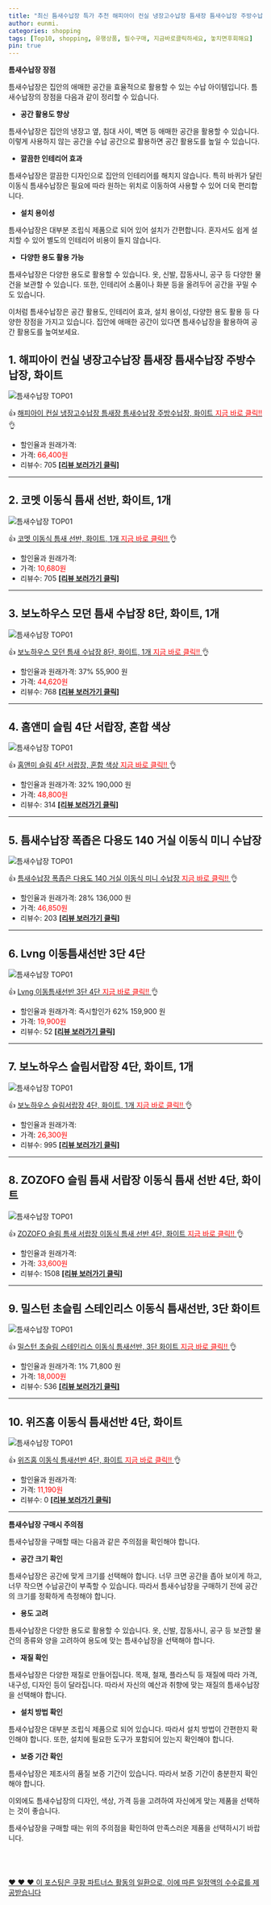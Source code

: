 ```yaml
---
title: "최신 틈새수납장 특가 추천 해피아이 컨실 냉장고수납장 틈새장 틈새수납장 주방수납장, 화이트 비교 장점"
author: eunmi.
categories: shopping
tags: [Top10, shopping, 유행상품, 필수구매, 지금바로클릭하세요, 놓치면후회해요]
pin: true
---
```

**틈새수납장 장점**

틈새수납장은 집안의 애매한 공간을 효율적으로 활용할 수 있는 수납 아이템입니다. 틈새수납장의 장점을 다음과 같이 정리할 수 있습니다.

* **공간 활용도 향상**

틈새수납장은 집안의 냉장고 옆, 침대 사이, 벽면 등 애매한 공간을 활용할 수 있습니다. 이렇게 사용하지 않는 공간을 수납 공간으로 활용하면 공간 활용도를 높일 수 있습니다.

* **깔끔한 인테리어 효과**

틈새수납장은 깔끔한 디자인으로 집안의 인테리어를 해치지 않습니다. 특히 바퀴가 달린 이동식 틈새수납장은 필요에 따라 원하는 위치로 이동하여 사용할 수 있어 더욱 편리합니다.

* **설치 용이성**

틈새수납장은 대부분 조립식 제품으로 되어 있어 설치가 간편합니다. 혼자서도 쉽게 설치할 수 있어 별도의 인테리어 비용이 들지 않습니다.

* **다양한 용도 활용 가능**

틈새수납장은 다양한 용도로 활용할 수 있습니다. 옷, 신발, 잡동사니, 공구 등 다양한 물건을 보관할 수 있습니다. 또한, 인테리어 소품이나 화분 등을 올려두어 공간을 꾸밀 수도 있습니다.

이처럼 틈새수납장은 공간 활용도, 인테리어 효과, 설치 용이성, 다양한 용도 활용 등 다양한 장점을 가지고 있습니다. 집안에 애매한 공간이 있다면 틈새수납장을 활용하여 공간 활용도를 높여보세요.

   

## 1. 해피아이 컨실 냉장고수납장 틈새장 틈새수납장 주방수납장, 화이트

![틈새수납장 TOP01](https://thumbnail6.coupangcdn.com/thumbnails/remote/230x230ex/image/vendor_inventory/0623/4cba120dd9260f3dc5840b4208fa06c7c29f789c2243c71e86c74f293ab8.jpg)


👍 [해피아이 컨실 냉장고수납장 틈새장 틈새수납장 주방수납장, 화이트 <font color=red> 지금 바로 클릭!! </font> ](https://link.coupang.com/re/AFFSDP?lptag=AF3617701&subid=GithubCoopas&pageKey=7338311485&traceid=V0-153&itemId=18854958598&vendorItemId=85984147645) 👌 


- 할인율과 원래가격: 
- 가격: <span style='color:red'>66,400원</span>
- 리뷰수: 705  [**[리뷰 보러가기 클릭]**](https://link.coupang.com/re/AFFSDP?lptag=AF3617701&subid=GithubCoopas&pageKey=7338311485&traceid=V0-153&itemId=18854958598&vendorItemId=85984147645)

---


   

## 2. 코멧 이동식 틈새 선반, 화이트, 1개

![틈새수납장 TOP01](https://thumbnail9.coupangcdn.com/thumbnails/remote/230x230ex/image/retail/images/22428228127926-9c8b1ac3-0118-4a23-a70c-10c3032197a5.jpg)


👍 [코멧 이동식 틈새 선반, 화이트, 1개 <font color=red> 지금 바로 클릭!! </font> ](https://link.coupang.com/re/AFFSDP?lptag=AF3617701&subid=GithubCoopas&pageKey=335811322&traceid=V0-153&itemId=1071522108&vendorItemId=5561687320) 👌 


- 할인율과 원래가격: 
- 가격: <span style='color:red'>10,680원</span>
- 리뷰수: 705  [**[리뷰 보러가기 클릭]**](https://link.coupang.com/re/AFFSDP?lptag=AF3617701&subid=GithubCoopas&pageKey=335811322&traceid=V0-153&itemId=1071522108&vendorItemId=5561687320)

---


   

## 3. 보노하우스 모던 틈새 수납장 8단, 화이트, 1개

![틈새수납장 TOP01](https://thumbnail6.coupangcdn.com/thumbnails/remote/230x230ex/image/retail/images/2020/03/31/11/7/32e67c6f-3dcd-495c-b3de-a476a7030489.jpg)


👍 [보노하우스 모던 틈새 수납장 8단, 화이트, 1개 <font color=red> 지금 바로 클릭!! </font> ](https://link.coupang.com/re/AFFSDP?lptag=AF3617701&subid=GithubCoopas&pageKey=1419557293&traceid=V0-153&itemId=2457350318&vendorItemId=70450882390) 👌 


- 할인율과 원래가격: 37%  55,900   원
- 가격: <span style='color:red'>44,620원</span>
- 리뷰수: 768  [**[리뷰 보러가기 클릭]**](https://link.coupang.com/re/AFFSDP?lptag=AF3617701&subid=GithubCoopas&pageKey=1419557293&traceid=V0-153&itemId=2457350318&vendorItemId=70450882390)

---


   

## 4. 홈앤미 슬림 4단 서랍장, 혼합 색상

![틈새수납장 TOP01](https://thumbnail9.coupangcdn.com/thumbnails/remote/230x230ex/image/retail/images/2020/01/29/11/0/c0fa8202-7817-4d1e-9984-69aecd3b18f9.jpg)


👍 [홈앤미 슬림 4단 서랍장, 혼합 색상 <font color=red> 지금 바로 클릭!! </font> ](https://link.coupang.com/re/AFFSDP?lptag=AF3617701&subid=GithubCoopas&pageKey=1218318518&traceid=V0-153&itemId=2208502623&vendorItemId=70206319982) 👌 


- 할인율과 원래가격: 32%  190,000   원
- 가격: <span style='color:red'>48,800원</span>
- 리뷰수: 314  [**[리뷰 보러가기 클릭]**](https://link.coupang.com/re/AFFSDP?lptag=AF3617701&subid=GithubCoopas&pageKey=1218318518&traceid=V0-153&itemId=2208502623&vendorItemId=70206319982)

---


   

## 5. 틈새수납장 폭좁은 다용도 140 거실 이동식 미니 수납장

![틈새수납장 TOP01](https://thumbnail7.coupangcdn.com/thumbnails/remote/230x230ex/image/vendor_inventory/d21c/e5b8de55ebc73df95873577ab2ffaa7ac0a88f6f8a4a6f4d0f4bafba5056.jpg)


👍 [틈새수납장 폭좁은 다용도 140 거실 이동식 미니 수납장 <font color=red> 지금 바로 클릭!! </font> ](https://link.coupang.com/re/AFFSDP?lptag=AF3617701&subid=GithubCoopas&pageKey=6487528989&traceid=V0-153&itemId=14227782851&vendorItemId=81473722760) 👌 


- 할인율과 원래가격: 28%  136,000   원
- 가격: <span style='color:red'>46,850원</span>
- 리뷰수: 203  [**[리뷰 보러가기 클릭]**](https://link.coupang.com/re/AFFSDP?lptag=AF3617701&subid=GithubCoopas&pageKey=6487528989&traceid=V0-153&itemId=14227782851&vendorItemId=81473722760)

---


   

## 6. Lvng 이동틈새선반 3단 4단

![틈새수납장 TOP01](https://thumbnail9.coupangcdn.com/thumbnails/remote/230x230ex/image/vendor_inventory/464b/4a679cbd0883156493a511a02f9d3fb731e97d46b8a780f41e0e5195076b.jpg)


👍 [Lvng 이동틈새선반 3단 4단 <font color=red> 지금 바로 클릭!! </font> ](https://link.coupang.com/re/AFFSDP?lptag=AF3617701&subid=GithubCoopas&pageKey=7544540307&traceid=V0-153&itemId=19840887684&vendorItemId=86942416699) 👌 


- 할인율과 원래가격: 즉시할인가 62%  159,900   원
- 가격: <span style='color:red'>19,900원</span>
- 리뷰수: 52  [**[리뷰 보러가기 클릭]**](https://link.coupang.com/re/AFFSDP?lptag=AF3617701&subid=GithubCoopas&pageKey=7544540307&traceid=V0-153&itemId=19840887684&vendorItemId=86942416699)

---


   

## 7. 보노하우스 슬림서랍장 4단, 화이트, 1개

![틈새수납장 TOP01](https://thumbnail6.coupangcdn.com/thumbnails/remote/230x230ex/image/retail/images/348773324141867-6da95bb4-8be4-4fa7-a3ad-6db64d23596b.png)


👍 [보노하우스 슬림서랍장 4단, 화이트, 1개 <font color=red> 지금 바로 클릭!! </font> ](https://link.coupang.com/re/AFFSDP?lptag=AF3617701&subid=GithubCoopas&pageKey=1142046316&traceid=V0-153&itemId=23877038&vendorItemId=3035110179) 👌 


- 할인율과 원래가격: 
- 가격: <span style='color:red'>26,300원</span>
- 리뷰수: 995  [**[리뷰 보러가기 클릭]**](https://link.coupang.com/re/AFFSDP?lptag=AF3617701&subid=GithubCoopas&pageKey=1142046316&traceid=V0-153&itemId=23877038&vendorItemId=3035110179)

---


   

## 8. ZOZOFO 슬림 틈새 서랍장 이동식 틈새 선반 4단, 화이트

![틈새수납장 TOP01](https://thumbnail10.coupangcdn.com/thumbnails/remote/230x230ex/image/vendor_inventory/87ea/ceedcea99a003b5999b9e2d13aaf3d199efa49145e617b243765b2087220.jpg)


👍 [ZOZOFO 슬림 틈새 서랍장 이동식 틈새 선반 4단, 화이트 <font color=red> 지금 바로 클릭!! </font> ](https://link.coupang.com/re/AFFSDP?lptag=AF3617701&subid=GithubCoopas&pageKey=7502973147&traceid=V0-153&itemId=19643905168&vendorItemId=86750881456) 👌 


- 할인율과 원래가격: 
- 가격: <span style='color:red'>33,600원</span>
- 리뷰수: 1508  [**[리뷰 보러가기 클릭]**](https://link.coupang.com/re/AFFSDP?lptag=AF3617701&subid=GithubCoopas&pageKey=7502973147&traceid=V0-153&itemId=19643905168&vendorItemId=86750881456)

---


   

## 9. 밀스턴 초슬림 스테인리스 이동식 틈새선반, 3단 화이트

![틈새수납장 TOP01](https://thumbnail10.coupangcdn.com/thumbnails/remote/230x230ex/image/vendor_inventory/16c4/a97abce08968b62679c594690d2e01acf75ed6517f7af11df96b834cd56c.jpg)


👍 [밀스턴 초슬림 스테인리스 이동식 틈새선반, 3단 화이트 <font color=red> 지금 바로 클릭!! </font> ](https://link.coupang.com/re/AFFSDP?lptag=AF3617701&subid=GithubCoopas&pageKey=7326990121&traceid=V0-153&itemId=18803442733&vendorItemId=86842120418) 👌 


- 할인율과 원래가격: 1%  71,800   원
- 가격: <span style='color:red'>18,000원</span>
- 리뷰수: 536  [**[리뷰 보러가기 클릭]**](https://link.coupang.com/re/AFFSDP?lptag=AF3617701&subid=GithubCoopas&pageKey=7326990121&traceid=V0-153&itemId=18803442733&vendorItemId=86842120418)

---


   

## 10. 위즈홈 이동식 틈새선반 4단, 화이트

![틈새수납장 TOP01](https://thumbnail8.coupangcdn.com/thumbnails/remote/230x230ex/image/rs_quotation_api/20qqezn9/a0d7be2838c64a9aab014391dd4833f9.jpg)


👍 [위즈홈 이동식 틈새선반 4단, 화이트 <font color=red> 지금 바로 클릭!! </font> ](https://link.coupang.com/re/AFFSDP?lptag=AF3617701&subid=GithubCoopas&pageKey=5456038052&traceid=V0-153&itemId=8339637406&vendorItemId=75627447837) 👌 


- 할인율과 원래가격: 
- 가격: <span style='color:red'>11,190원</span>
- 리뷰수: 0  [**[리뷰 보러가기 클릭]**](https://link.coupang.com/re/AFFSDP?lptag=AF3617701&subid=GithubCoopas&pageKey=5456038052&traceid=V0-153&itemId=8339637406&vendorItemId=75627447837)

---
**틈새수납장 구매시 주의점**

틈새수납장을 구매할 때는 다음과 같은 주의점을 확인해야 합니다.

* **공간 크기 확인**

틈새수납장은 공간에 맞게 크기를 선택해야 합니다. 너무 크면 공간을 좁아 보이게 하고, 너무 작으면 수납공간이 부족할 수 있습니다. 따라서 틈새수납장을 구매하기 전에 공간의 크기를 정확하게 측정해야 합니다.

* **용도 고려**

틈새수납장은 다양한 용도로 활용할 수 있습니다. 옷, 신발, 잡동사니, 공구 등 보관할 물건의 종류와 양을 고려하여 용도에 맞는 틈새수납장을 선택해야 합니다.

* **재질 확인**

틈새수납장은 다양한 재질로 만들어집니다. 목재, 철재, 플라스틱 등 재질에 따라 가격, 내구성, 디자인 등이 달라집니다. 따라서 자신의 예산과 취향에 맞는 재질의 틈새수납장을 선택해야 합니다.

* **설치 방법 확인**

틈새수납장은 대부분 조립식 제품으로 되어 있습니다. 따라서 설치 방법이 간편한지 확인해야 합니다. 또한, 설치에 필요한 도구가 포함되어 있는지 확인해야 합니다.

* **보증 기간 확인**

틈새수납장은 제조사의 품질 보증 기간이 있습니다. 따라서 보증 기간이 충분한지 확인해야 합니다.

이외에도 틈새수납장의 디자인, 색상, 가격 등을 고려하여 자신에게 맞는 제품을 선택하는 것이 좋습니다.

틈새수납장을 구매할 때는 위의 주의점을 확인하여 만족스러운 제품을 선택하시기 바랍니다.<br><br><br><br><br> [ ❤ ❤ ❤ 이 포스팅은 쿠팡 파트너스 활동의 일환으로, 이에 따른 일정액의 수수료를 제공받습니다](https://link.coupang.com/a/bcEFyh)